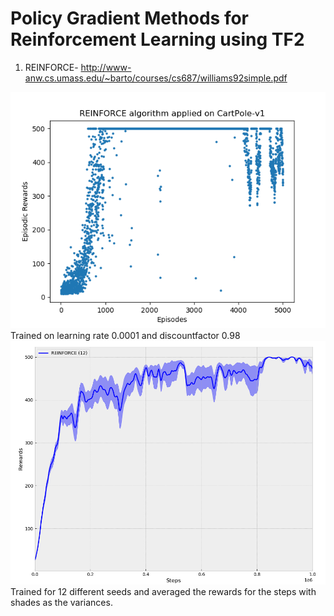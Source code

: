 # Policy Gradient Methods for Reinforcement Learning using TF2
1. REINFORCE- http://www-anw.cs.umass.edu/~barto/courses/cs687/williams92simple.pdf<br/>
<img src = "REINFORCE_training_curve.png">
<br/>Trained on learning rate 0.0001 and discountfactor 0.98
<br/><img src = "REINFORCE_multiple_training_runs.png">
<br/>Trained for 12 different seeds and averaged the rewards for the steps with shades as the variances.
